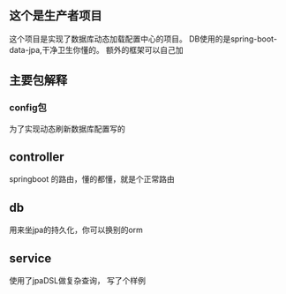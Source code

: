 ## 这个是生产者项目

这个项目是实现了数据库动态加载配置中心的项目。 DB使用的是spring-boot-data-jpa,干净卫生你懂的。 额外的框架可以自己加

## 主要包解释

### config包

为了实现动态刷新数据库配置写的

## controller

springboot 的路由，懂的都懂，就是个正常路由

## db

用来坐jpa的持久化，你可以换别的orm

## service

使用了jpaDSL做复杂查询， 写了个样例



